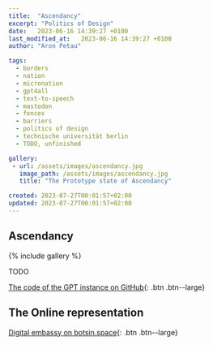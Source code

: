 ```yaml
---
title:  "Ascendancy"
excerpt: "Politics of Design"
date:   2023-06-16 14:39:27 +0100
last_modified_at:   2023-06-16 14:39:27 +0100
author: "Aron Petau"

tags:
  - borders
  - nation
  - micronation
  - gpt4all
  - text-to-speech
  - mastodon
  - fences
  - barriers
  - politics of design
  - technische universität berlin
  - TODO, unfinished

gallery:
 - url: /assets/images/ascendancy.jpg
   image_path: /assets/images/ascendancy.jpg
   title: "The Prototype state of Ascendancy"

created: 2023-07-27T00:01:57+02:00
updated: 2023-07-27T00:01:57+02:00
---
```


## Ascendancy

{% include gallery %}

TODO

[The code of the GPT instance on GitHub](https://github.com/arontaupe/gpt){: .btn .btn--large}

## The Online representation

[Digital embassy on botsin.space](https://botsin.space/@ascendancy){: .btn .btn--large}

